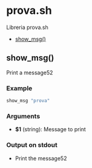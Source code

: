 # prova.sh

Libreria prova.sh

* [show_msg()](#showmsg)


## show_msg()

Print a message52

### Example

```bash
show_msg "prova"
```

### Arguments

* **$1** (string): Message to print

### Output on stdout

* Print the message52

